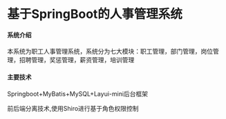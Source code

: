 #  基于SpringBoot的人事管理系统

#### 系统介绍
本系统为职工人事管理系统，系统分为七大模块：职工管理，部门管理，岗位管理，招聘管理，奖惩管理，薪资管理，培训管理

#### 主要技术
Springboot+MyBatis+MySQL+Layui-mini后台框架 

前后端分离技术,使用Shiro进行基于角色权限控制
